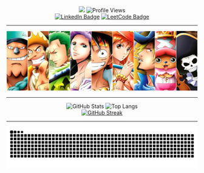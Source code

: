 <div id="header" align="center">
  <img src="https://capsule-render.vercel.app/api?text=Hi,%20I'm%20Stephen&animation=fadeIn&type=waving&color=gradient&customColorList=6&height=150&fontSize=50&fontAlignY=30&stroke=FFFFFF&strokeWidth=2&fontColor=222288"/>
  <img src="https://komarev.com/ghpvc/?username=chspur&style=for-the-badge&color=222288" alt="Profile Views"/>
  <div id="badges" align="center">
  <a href="https://www.linkedin.com/in/stw51924"><img src="https://img.shields.io/badge/LinkedIn-blue?style=for-the-badge&logo=linkedin&logoColor=white" alt="LinkedIn Badge"/></a>
  <a href="https://leetcode.com/u/chspur/"><img src="https://img.shields.io/badge/LeetCode-black?style=for-the-badge&logo=LeetCode&logoColor=orange" alt="LeetCode Badge"/></a>
  </div>
  <hr>
  <img src="strawhats.webp"/>
  <hr>
</div>

<div align="center">
  <!--<img src="https://github-readme-stats.vercel.app/api?username=chspur&show_icons=true&theme=tokyonight&bg_color=000000&title_color=BF91F3&text_color=70A5FD&border_color=222288" alt="GitHub Stats"/>
  <img src="https://github-readme-stats.vercel.app/api/top-langs/?username=chspur&layout=compact&bg_color=000000&title_color=BF91F3&text_color=70A5FD&border_color=222288" alt="Top Langs"/>
  <br>
  <a href="https://git.io/streak-stats"><img src="https://github-readme-streak-stats-lilac-sigma.vercel.app?user=chspur&theme=tokyonight-duo&border=222288&stroke=222288&ring=BF91F3&fire=BF91F3&currStreakNum=70A5FD&currStreakLabel=70A5FD&dates=BF91F3&background=000000" alt="GitHub Streak"/></a>-->
  <img src="https://github-readme-stats.vercel.app/api?username=chspur&show_icons=true&theme=tokyonight" alt="GitHub Stats"/>
  <img src="https://github-readme-stats.vercel.app/api/top-langs/?username=chspur&layout=compact&theme=tokyonight" alt="Top Langs"/>
  <br>
  <a href="https://git.io/streak-stats"><img src="https://github-readme-streak-stats-lilac-sigma.vercel.app?user=chspur&theme=tokyonight" alt="GitHub Streak"/></a>
  <hr>
  <img src="https://github.com/chspur/chspur/blob/output/github-contribution-grid-snake-dark.svg?palette=github-dark" alt="Snake Animation"/>
  <!--<img src="https://capsule-render.vercel.app/api?type=waving&color=gradient&section=footer&customColorList=6&height=200"/>-->
</div>
